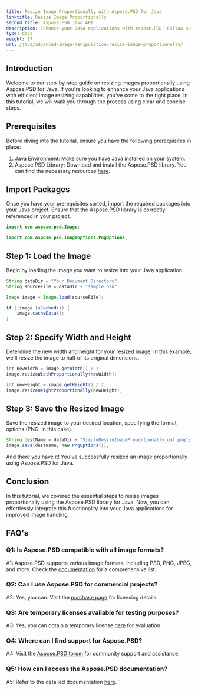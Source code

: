 ```yaml
---
title: Resize Image Proportionally with Aspose.PSD for Java
linktitle: Resize Image Proportionally
second_title: Aspose.PSD Java API
description: Enhance your Java applications with Aspose.PSD. Follow our guide to resize images proportionally effortlessly. Boost your image handling capabilities today.
type: docs
weight: 17
url: /java/advanced-image-manipulation/resize-image-proportionally/
---
```

## Introduction

Welcome to our step-by-step guide on resizing images proportionally using Aspose.PSD for Java. If you're looking to enhance your Java applications with efficient image resizing capabilities, you've come to the right place. In this tutorial, we will walk you through the process using clear and concise steps.

## Prerequisites

Before diving into the tutorial, ensure you have the following prerequisites in place:

1. Java Environment: Make sure you have Java installed on your system.
2. Aspose.PSD Library: Download and install the Aspose.PSD library. You can find the necessary resources [here](https://releases.aspose.com/psd/java/).

## Import Packages

Once you have your prerequisites sorted, import the required packages into your Java project. Ensure that the Aspose.PSD library is correctly referenced in your project.

```java
import com.aspose.psd.Image;

import com.aspose.psd.imageoptions.PngOptions;
```

## Step 1: Load the Image

Begin by loading the image you want to resize into your Java application.

```java
String dataDir = "Your Document Directory";
String sourceFile = dataDir + "sample.psd";

Image image = Image.load(sourceFile);

if (!image.isCached()) {
    image.cacheData();
}
```

## Step 2: Specify Width and Height

Determine the new width and height for your resized image. In this example, we'll resize the image to half of its original dimensions.

```java
int newWidth = image.getWidth() / 2;
image.resizeWidthProportionally(newWidth);

int newHeight = image.getHeight() / 2;
image.resizeHeightProportionally(newHeight);
```

## Step 3: Save the Resized Image

Save the resized image to your desired location, specifying the format options (PNG, in this case).

```java
String destName = dataDir + "SimpleResizeImageProportionally_out.png";
image.save(destName, new PngOptions());
```

And there you have it! You've successfully resized an image proportionally using Aspose.PSD for Java.

## Conclusion

In this tutorial, we covered the essential steps to resize images proportionally using the Aspose.PSD library for Java. Now, you can effortlessly integrate this functionality into your Java applications for improved image handling.

## FAQ's

### Q1: Is Aspose.PSD compatible with all image formats?

A1: Aspose.PSD supports various image formats, including PSD, PNG, JPEG, and more. Check the [documentation](https://reference.aspose.com/psd/java/) for a comprehensive list.

### Q2: Can I use Aspose.PSD for commercial projects?

A2: Yes, you can. Visit the [purchase page](https://purchase.aspose.com/buy) for licensing details.

### Q3: Are temporary licenses available for testing purposes?

A3: Yes, you can obtain a temporary license [here](https://purchase.aspose.com/temporary-license/) for evaluation.

### Q4: Where can I find support for Aspose.PSD?

A4: Visit the [Aspose.PSD forum](https://forum.aspose.com/c/psd/34) for community support and assistance.

### Q5: How can I access the Aspose.PSD documentation?

A5: Refer to the detailed documentation [here](https://reference.aspose.com/psd/java/).
`
